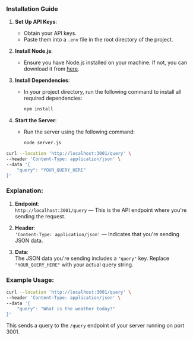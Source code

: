 ### Installation Guide

1. **Set Up API Keys**:
   - Obtain your API keys.
   - Paste them into a `.env` file in the root directory of the project.

2. **Install Node.js**:
   - Ensure you have Node.js installed on your machine. If not, you can download it from [here](https://nodejs.org).

3. **Install Dependencies**:
   - In your project directory, run the following command to install all required dependencies:
     ```bash
     npm install
     ```

4. **Start the Server**:
   - Run the server using the following command:
     ```bash
     node server.js
     ```



```bash
curl --location 'http://localhost:3001/query' \
--header 'Content-Type: application/json' \
--data '{
    "query": "YOUR_QUERY_HERE"
}'
```

### Explanation:

1. **Endpoint**:  
   `http://localhost:3001/query` — This is the API endpoint where you're sending the request.

2. **Header**:  
   `'Content-Type: application/json'` — Indicates that you're sending JSON data.

3. **Data**:  
   The JSON data you're sending includes a `"query"` key. Replace `"YOUR_QUERY_HERE"` with your actual query string.

### Example Usage:

```bash
curl --location 'http://localhost:3001/query' \
--header 'Content-Type: application/json' \
--data '{
    "query": "What is the weather today?"
}'
```

This sends a query to the `/query` endpoint of your server running on port 3001.